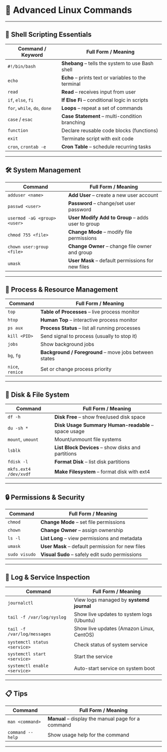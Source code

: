 # 🧠 Advanced Linux Commands

---

## 🔁 Shell Scripting Essentials

| Command / Keyword    | Full Form / Meaning                                          |
|----------------------|--------------------------------------------------------------|
| `#!/bin/bash`        | **Shebang** – tells the system to use Bash shell             |
| `echo`               | **Echo** – prints text or variables to the terminal          |
| `read`               | **Read** – receives input from user                          |
| `if`, `else`, `fi`   | **If Else Fi** – conditional logic in scripts                |
| `for`, `while`, `do`, `done` | **Loops** – repeat a set of commands                 |
| `case` / `esac`      | **Case Statement** – multi-condition branching               |
| `function`           | Declare reusable code blocks (functions)                     |
| `exit`               | Terminate script with exit code                              |
| `cron`, `crontab -e` | **Cron Table** – schedule recurring tasks                    |

---

## 🛠️ System Management

| Command                        | Full Form / Meaning                                     |
|--------------------------------|---------------------------------------------------------|
| `adduser <name>`               | **Add User** – create a new user account               |
| `passwd <user>`                | **Password** – change/set user password                 |
| `usermod -aG <group> <user>`   | **User Modify Add to Group** – adds user to group       |
| `chmod 755 <file>`             | **Change Mode** – modify file permissions               |
| `chown user:group <file>`      | **Change Owner** – change file owner and group          |
| `umask`                        | **User Mask** – default permissions for new files       |

---

## 🧠 Process & Resource Management

| Command          | Full Form / Meaning                                      |
|------------------|----------------------------------------------------------|
| `top`            | **Table of Processes** – live process monitor             |
| `htop`           | **Human Top** – interactive process monitor               |
| `ps aux`         | **Process Status** – list all running processes           |
| `kill <PID>`     | Send signal to process (usually to stop it)              |
| `jobs`           | Show background jobs                                     |
| `bg`, `fg`       | **Background / Foreground** – move jobs between states   |
| `nice`, `renice` | Set or change process priority                           |

---

## 💾 Disk & File System

| Command                 | Full Form / Meaning                                   |
|-------------------------|-------------------------------------------------------|
| `df -h`                 | **Disk Free** – show free/used disk space             |
| `du -sh *`              | **Disk Usage Summary Human-readable** – space usage   |
| `mount`, `umount`       | Mount/unmount file systems                            |
| `lsblk`                 | **List Block Devices** – show disks and partitions     |
| `fdisk -l`              | **Format Disk** – list disk partitions                |
| `mkfs.ext4 /dev/xvdf`   | **Make Filesystem** – format disk with ext4           |

---

## 🔒 Permissions & Security

| Command          | Full Form / Meaning                                  |
|------------------|------------------------------------------------------|
| `chmod`          | **Change Mode** – set file permissions               |
| `chown`          | **Change Owner** – assign ownership                  |
| `ls -l`          | **List Long** – view permissions and metadata        |
| `umask`          | **User Mask** – default permission for new files     |
| `sudo visudo`    | **Visual Sudo** – safely edit sudo permissions       |

---

## 🧾 Log & Service Inspection

| Command                        | Full Form / Meaning                              |
|--------------------------------|--------------------------------------------------|
| `journalctl`                   | View logs managed by **systemd journal**         |
| `tail -f /var/log/syslog`      | Show live updates to system logs (Ubuntu)        |
| `tail -f /var/log/messages`    | Show live updates (Amazon Linux, CentOS)         |
| `systemctl status <service>`   | Check status of system service                   |
| `systemctl start <service>`    | Start the service                                |
| `systemctl enable <service>`   | Auto-start service on system boot                |

---

## 📋 Tips

| Command             | Full Form / Meaning                                  |
|---------------------|------------------------------------------------------|
| `man <command>`     | **Manual** – display the manual page for a command   |
| `command --help`    | Show usage help for the command                      |

---

